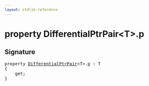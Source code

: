 ```yaml
---
layout: stdlib-reference
---
```


# property DifferentialPtrPair\<T\>\.p

## Signature

<pre>
<span class='code_keyword'>property</span> <a href="/stdlib-reference/types/DifferentialPtrPair/index" class="code_type">DifferentialPtrPair</a>&lt;<span class="code_type">T</span>&gt;.<a href="/stdlib-reference/types/DifferentialPtrPair/p">p</a> : <span class="code_type">T</span>
{
    get;
}
</pre>

